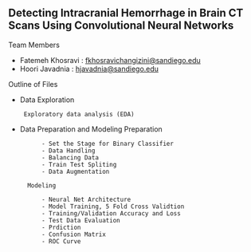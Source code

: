 ## Detecting Intracranial Hemorrhage in Brain CT Scans Using Convolutional Neural Networks
Team Members

* Fatemeh Khosravi : fkhosravichangizini@sandiego.edu
* Hoori Javadnia : hjavadnia@sandiego.edu
  
 Outline of Files

 * Data Exploration 

        Exploratory data analysis (EDA)

 * Data Preparation and Modeling
 Preparation

             - Set the Stage for Binary Classifier
             - Data Handling
             - Balancing Data
             - Train Test Spliting
             - Data Augmentation

         Modeling

             - Neural Net Architecture
             - Model Training, 5 Fold Cross Validtion
             - Training/Validation Accuracy and Loss
             - Test Data Evaluation
             - Prdiction 
             - Confusion Matrix
             - ROC Curve
